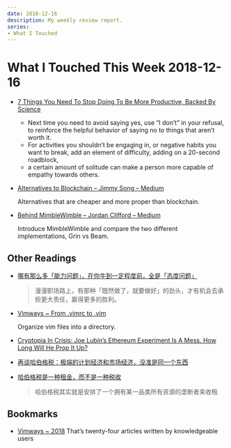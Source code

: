 ```yaml
---
date: 2018-12-16
description: My weekly review report.
series:
- What I Touched
---
```


# What I Touched This Week 2018-12-16


* [7 Things You Need To Stop Doing To Be More Productive, Backed By Science](https://medium.com/s/story/7-things-you-need-to-stop-doing-to-be-more-productive-backed-by-science-a988c17383a6)

    - Next time you need to avoid saying yes, use “I don’t” in your refusal, to reinforce the helpful behavior of saying no to things that aren’t worth it.
    - For activities you shouldn’t be engaging in, or negative habits you want to break, add an element of difficulty, adding on a 20-second roadblock,
    - a certain amount of solitude can make a person more capable of empathy towards others.

* [Alternatives to Blockchain – Jimmy Song – Medium](https://medium.com/@jimmysong/alternatives-to-blockchain-9f858c0a1f2d)

    Alternatives that are cheaper and more proper than blockchain.

* [Behind MimbleWimble – Jordan Clifford – Medium](https://medium.com/@jcliff/behind-mimblewimble-cd9da78a00e9)

    Introduce MimbleWimble and compare the two different implementations, Grin vs Beam.

## Other Readings

* [哪有那么多「能力问题」，在你牛到一定程度前，全是「态度问题」](https://mp.weixin.qq.com/s/2EOftcvUCD3gb8ztHCEnsA)

    > 漫漫职场路上，有那种「既然做了，就要做好」的劲头，才有机会去承担更大责任，赢得更多的胜利。

* [Vimways ~ From .vimrc to .vim](https://vimways.org/2018/from-vimrc-to-vim/)

    Organize vim files into a directory.

* [Cryptopia In Crisis: Joe Lubin’s Ethereum Experiment Is A Mess. How Long Will He Prop It Up?](https://www.forbes.com/sites/jeffkauflin/2018/12/05/cryptopia-in-crisis-billionaire-joe-lubins-ethereum-experiment-is-a-mess-how-long-will-he-prop-it-up/?from=groupmessage#41087e352f0a)

* [再谈哈伯格税：极端的计划经济和市场经济，没准是同一个东西](https://mp.weixin.qq.com/s/EzdWkbPaVtgY604Ru4oqng)
* [哈伯格税是一种租金，而不是一种税收](https://mp.weixin.qq.com/s/udvwDoMACcMiZAqXF4FO3Q)

    > 哈伯格税其实就是安排了一个拥有某一品类所有资源的垄断者来收租

## Bookmarks

- [Vimways ~ 2018](https://vimways.org/2018/) That’s twenty-four articles written by knowledgeable users
